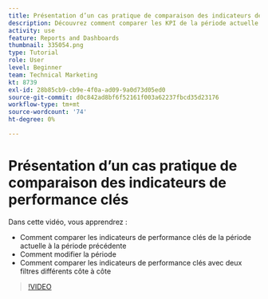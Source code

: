 ```yaml
---
title: Présentation d’un cas pratique de comparaison des indicateurs de performance clés
description: Découvrez comment comparer les KPI de la période actuelle à une période antérieure et comment comparer les KPI à deux filtres différents dans [!DNL  Workfront].
activity: use
feature: Reports and Dashboards
thumbnail: 335054.png
type: Tutorial
role: User
level: Beginner
team: Technical Marketing
kt: 8739
exl-id: 28b85cb9-cb9e-4f0a-ad09-9a0d73d05ed0
source-git-commit: d0c842ad8bf6f52161f003a62237fbcd35d23176
workflow-type: tm+mt
source-wordcount: '74'
ht-degree: 0%

---
```


# Présentation d’un cas pratique de comparaison des indicateurs de performance clés

Dans cette vidéo, vous apprendrez :

* Comment comparer les indicateurs de performance clés de la période actuelle à la période précédente
* Comment modifier la période
* Comment comparer les indicateurs de performance clés avec deux filtres différents côte à côte

>[!VIDEO](https://video.tv.adobe.com/v/335054/?quality=12)
